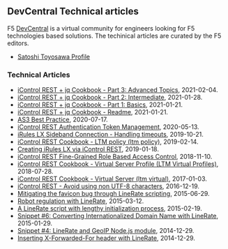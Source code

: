 ## DevCentral Technical articles

F5 [DevCentral](https://devcentral.f5.com/s/) is a virtual community for engineers looking for F5 technologies based solutions. The techinical articles are curated by the F5 editors.

- [Satoshi Toyosawa Profile](https://devcentral.f5.com/s/profile/0051T000008tySCQAY)

### Technical Articles

- [iControl REST + jq Cookbook - Part 3: Advanced Topics](https://devcentral.f5.com/s/articles/iControl-REST-jq-Cookbook-Part-3-Advanced-Topics), 2021-02-04.
- [iControl REST + jq Cookbook - Part 2: Intermediate](https://devcentral.f5.com/s/articles/iControl-REST-jq-Cookbook-Part-2-Intermediate), 2021-01-28.
- [iControl REST + jq Cookbook - Part 1: Basics](https://devcentral.f5.com/s/articles/iControl-REST-jq-Cookbook-Part-1), 2021-01-21.
- [iControl REST + jq Cookbook - Readme](https://devcentral.f5.com/s/articles/iControl-REST-jq-Cookbook), 2021-01-21.
- [AS3 Best Practice](https://devcentral.f5.com/s/articles/AS3-Best-Practice), 2020-07-17.
- [iControl REST Authentication Token Management](https://devcentral.f5.com/s/articles/iControl-REST-Authentication-Token-Management), 2020-05-13.
- [iRules LX Sideband Connection - Handling timeouts](https://devcentral.f5.com/s/articles/Robust-iRules-LX-Sideband-Connection), 2019-10-21.
- [iControl REST Cookbook - LTM policy (ltm policy)](https://devcentral.f5.com/s/articles/icontrol-rest-cookbook-ltm-policy-ltm-policy-33300), 2019-02-14.
- [Creating iRules LX via iControl REST](https://devcentral.f5.com/s/articles/creating-irules-lx-via-icontrol-rest-33119), 2019-01-18.
- [iControl REST Fine-Grained Role Based Access Control](https://community.f5.com/t5/technical-articles/icontrol-rest-fine-grained-role-based-access-control/ta-p/287641), 2018-11-10.
- [iControl REST Cookbook - Virtual Server Profile (LTM Virtual Profiles)](https://community.f5.com/t5/technical-articles/icontrol-rest-cookbook-virtual-server-profile-ltm-virtual/ta-p/287581), 2018-07-28.
- [iControl REST Cookbook - Virtual Server (ltm virtual)](https://community.f5.com/t5/technical-articles/icontrol-rest-cookbook-virtual-server-ltm-virtual/ta-p/287546), 2017-01-03.
- [iControl REST - Avoid using non UTF-8 characters](https://community.f5.com/t5/technical-articles/icontrol-rest-avoid-using-non-utf-8-characters/ta-p/287569), 2016-12-19.
- [Mitigating the favicon bug through LineRate scripting](https://community.f5.com/kb/technicalarticles/mitigating-the-favicon-bug-through-linerate-scripting/287484), 2015-06-29.
- [Robot regulation with LineRate](https://community.f5.com/kb/technicalarticles/robot-regulation-with-linerate/287489), 2015-03-12.
- [A LineRate script with lengthy initialization process](https://community.f5.com/kb/technicalarticles/a-linerate-script-with-lengthy-initialization-process/287568), 2015-02-19.
- [Snippet #6: Converting Internationalized Domain Name with LineRate](https://community.f5.com/kb/technicalarticles/snippet-6-converting-internationalized-domain-name-with-linerate/287504), 2015-01-29.
- [Snippet #4: LineRate and GeoIP Node.js module](https://community.f5.com/kb/technicalarticles/snippet-4-linerate-and-geoip-node-js-module/287558), 2014-12-29.
- [Inserting X-Forwarded-For header with LineRate](https://community.f5.com/kb/technicalarticles/inserting-x-forwarded-for-header-with-linerate/321891), 2014-12-29.

